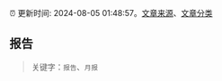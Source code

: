 :alarm_clock: 更新时间: 2024-08-05 01:48:57。[文章来源](/README.md)、[文章分类](/TAGS.md)

## 报告


> 关键字：`报告`、`月报`



